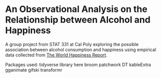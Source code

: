 # An Observational Analysis on the Relationship between Alcohol and Happiness

A group project from STAT 331 at Cal Poly exploring the possible association between alcohol consumption and happiness using empirical data collected from [The World Happiness Report](https://worldhappiness.report/data/).

Packages used:
tidyverse library
here
broom
patchwork
DT
kableExtra
gganimate
gifski
transformr
